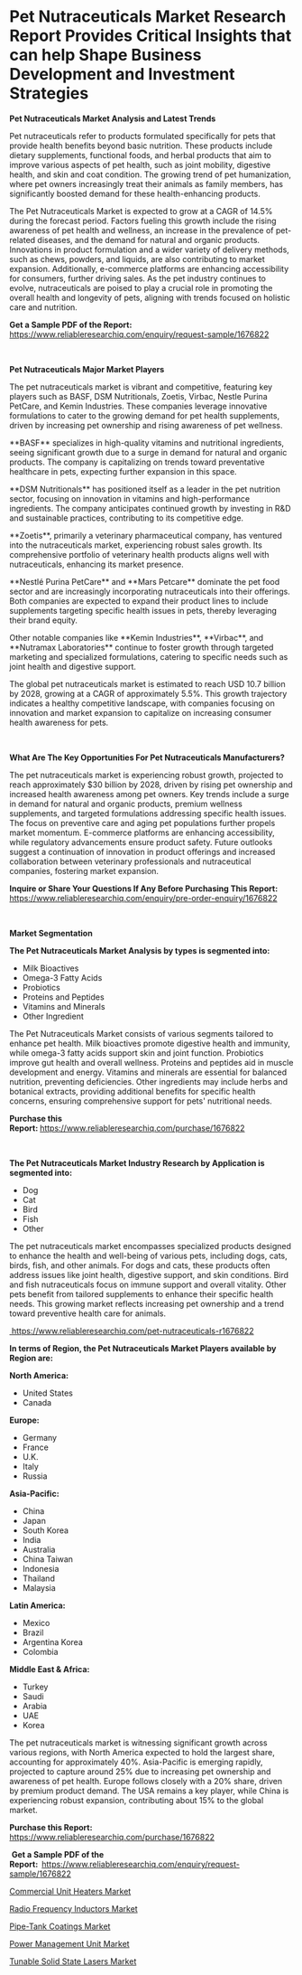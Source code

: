 <p><h1>Pet Nutraceuticals Market Research Report Provides Critical Insights that can help Shape Business Development and Investment Strategies</h1></p><p><strong>Pet Nutraceuticals Market Analysis and Latest Trends</strong></p>
<p><p>Pet nutraceuticals refer to products formulated specifically for pets that provide health benefits beyond basic nutrition. These products include dietary supplements, functional foods, and herbal products that aim to improve various aspects of pet health, such as joint mobility, digestive health, and skin and coat condition. The growing trend of pet humanization, where pet owners increasingly treat their animals as family members, has significantly boosted demand for these health-enhancing products.</p><p>The Pet Nutraceuticals Market is expected to grow at a CAGR of 14.5% during the forecast period. Factors fueling this growth include the rising awareness of pet health and wellness, an increase in the prevalence of pet-related diseases, and the demand for natural and organic products. Innovations in product formulation and a wider variety of delivery methods, such as chews, powders, and liquids, are also contributing to market expansion. Additionally, e-commerce platforms are enhancing accessibility for consumers, further driving sales. As the pet industry continues to evolve, nutraceuticals are poised to play a crucial role in promoting the overall health and longevity of pets, aligning with trends focused on holistic care and nutrition.</p></p>
<p><strong>Get a Sample PDF of the Report:&nbsp;</strong> <a href="https://www.reliableresearchiq.com/enquiry/request-sample/1676822?utm_campaign=1132&utm_medium=2&utm_source=Github&utm_content=ia&utm_term=30092024&utm_id=pet-nutraceuticals">https://www.reliableresearchiq.com/enquiry/request-sample/1676822</a></p>
<p>&nbsp;</p>
<p><strong>Pet Nutraceuticals Major Market Players</strong></p>
<p><p>The pet nutraceuticals market is vibrant and competitive, featuring key players such as BASF, DSM Nutritionals, Zoetis, Virbac, Nestle Purina PetCare, and Kemin Industries. These companies leverage innovative formulations to cater to the growing demand for pet health supplements, driven by increasing pet ownership and rising awareness of pet wellness.</p><p>**BASF** specializes in high-quality vitamins and nutritional ingredients, seeing significant growth due to a surge in demand for natural and organic products. The company is capitalizing on trends toward preventative healthcare in pets, expecting further expansion in this space.</p><p>**DSM Nutritionals** has positioned itself as a leader in the pet nutrition sector, focusing on innovation in vitamins and high-performance ingredients. The company anticipates continued growth by investing in R&D and sustainable practices, contributing to its competitive edge.</p><p>**Zoetis**, primarily a veterinary pharmaceutical company, has ventured into the nutraceuticals market, experiencing robust sales growth. Its comprehensive portfolio of veterinary health products aligns well with nutraceuticals, enhancing its market presence.</p><p>**Nestlé Purina PetCare** and **Mars Petcare** dominate the pet food sector and are increasingly incorporating nutraceuticals into their offerings. Both companies are expected to expand their product lines to include supplements targeting specific health issues in pets, thereby leveraging their brand equity.</p><p>Other notable companies like **Kemin Industries**, **Virbac**, and **Nutramax Laboratories** continue to foster growth through targeted marketing and specialized formulations, catering to specific needs such as joint health and digestive support.</p><p>The global pet nutraceuticals market is estimated to reach USD 10.7 billion by 2028, growing at a CAGR of approximately 5.5%. This growth trajectory indicates a healthy competitive landscape, with companies focusing on innovation and market expansion to capitalize on increasing consumer health awareness for pets.</p></p>
<p>&nbsp;</p>
<p><strong>What Are The Key Opportunities For Pet Nutraceuticals Manufacturers?</strong></p>
<p><p>The pet nutraceuticals market is experiencing robust growth, projected to reach approximately $30 billion by 2028, driven by rising pet ownership and increased health awareness among pet owners. Key trends include a surge in demand for natural and organic products, premium wellness supplements, and targeted formulations addressing specific health issues. The focus on preventive care and aging pet populations further propels market momentum. E-commerce platforms are enhancing accessibility, while regulatory advancements ensure product safety. Future outlooks suggest a continuation of innovation in product offerings and increased collaboration between veterinary professionals and nutraceutical companies, fostering market expansion.</p></p>
<p><strong>Inquire or Share Your Questions If Any Before Purchasing This Report:</strong> <a href="https://www.reliableresearchiq.com/enquiry/pre-order-enquiry/1676822?utm_campaign=1132&utm_medium=2&utm_source=Github&utm_content=ia&utm_term=30092024&utm_id=pet-nutraceuticals">https://www.reliableresearchiq.com/enquiry/pre-order-enquiry/1676822</a></p>
<p>&nbsp;</p>
<p><strong>Market Segmentation</strong></p>
<p><strong>The Pet Nutraceuticals Market Analysis by types is segmented into:</strong></p>
<p><ul><li>Milk Bioactives</li><li>Omega-3 Fatty Acids</li><li>Probiotics</li><li>Proteins and Peptides</li><li>Vitamins and Minerals</li><li>Other Ingredient</li></ul></p>
<p><p>The Pet Nutraceuticals Market consists of various segments tailored to enhance pet health. Milk bioactives promote digestive health and immunity, while omega-3 fatty acids support skin and joint function. Probiotics improve gut health and overall wellness. Proteins and peptides aid in muscle development and energy. Vitamins and minerals are essential for balanced nutrition, preventing deficiencies. Other ingredients may include herbs and botanical extracts, providing additional benefits for specific health concerns, ensuring comprehensive support for pets' nutritional needs.</p></p>
<p><strong>Purchase this Report:&nbsp;</strong><a href="https://www.reliableresearchiq.com/purchase/1676822?utm_campaign=1132&utm_medium=2&utm_source=Github&utm_content=ia&utm_term=30092024&utm_id=pet-nutraceuticals">https://www.reliableresearchiq.com/purchase/1676822</a></p>
<p>&nbsp;</p>
<p><strong>The Pet Nutraceuticals Market Industry Research by Application is segmented into:</strong></p>
<p><ul><li>Dog</li><li>Cat</li><li>Bird</li><li>Fish</li><li>Other</li></ul></p>
<p><p>The pet nutraceuticals market encompasses specialized products designed to enhance the health and well-being of various pets, including dogs, cats, birds, fish, and other animals. For dogs and cats, these products often address issues like joint health, digestive support, and skin conditions. Bird and fish nutraceuticals focus on immune support and overall vitality. Other pets benefit from tailored supplements to enhance their specific health needs. This growing market reflects increasing pet ownership and a trend toward preventive health care for animals.</p></p>
<p><a href="https://www.reliableresearchiq.com/pet-nutraceuticals-r1676822?utm_campaign=1132&utm_medium=2&utm_source=Github&utm_content=ia&utm_term=30092024&utm_id=pet-nutraceuticals">&nbsp;https://www.reliableresearchiq.com/pet-nutraceuticals-r1676822</a></p>
<p><strong>In terms of Region, the Pet Nutraceuticals Market Players available by Region are:</strong></p>
<p>
    <p> <strong> North America: </strong>
        <ul>
            <li>United States</li>
            <li>Canada</li>
        </ul>
        </p> 
    <p> <strong> Europe: </strong>
        <ul>
            <li>Germany</li>
            <li>France</li>
            <li>U.K.</li>
            <li>Italy</li>
            <li>Russia</li>
        </ul>
        </p> 
    <p> <strong> Asia-Pacific: </strong>
        <ul>
            <li>China</li>
            <li>Japan</li>
            <li>South Korea</li>
            <li>India</li>
            <li>Australia</li>
            <li>China Taiwan</li>
            <li>Indonesia</li>
            <li>Thailand</li>
            <li>Malaysia</li>
        </ul>
        </p> 
    <p> <strong> Latin America: </strong>
        <ul>
            <li>Mexico</li>
            <li>Brazil</li>
            <li>Argentina Korea</li>
            <li>Colombia</li>
        </ul>
        </p> 
    <p> <strong> Middle East & Africa: </strong>
        <ul>
            <li>Turkey</li>
            <li>Saudi</li>
            <li>Arabia</li>
            <li>UAE</li>
            <li>Korea</li>
        </ul>
    </p>
    </p>
<p><p>The pet nutraceuticals market is witnessing significant growth across various regions, with North America expected to hold the largest share, accounting for approximately 40%. Asia-Pacific is emerging rapidly, projected to capture around 25% due to increasing pet ownership and awareness of pet health. Europe follows closely with a 20% share, driven by premium product demand. The USA remains a key player, while China is experiencing robust expansion, contributing about 15% to the global market.</p></p>
<p><strong>Purchase this Report: </strong><a href="https://www.reliableresearchiq.com/purchase/1676822?utm_campaign=1132&utm_medium=2&utm_source=Github&utm_content=ia&utm_term=30092024&utm_id=pet-nutraceuticals">https://www.reliableresearchiq.com/purchase/1676822</a></p>
<p>&nbsp;<strong>Get a Sample PDF of the Report:&nbsp;&nbsp;</strong><a href="https://www.reliableresearchiq.com/enquiry/request-sample/1676822?utm_campaign=1132&utm_medium=2&utm_source=Github&utm_content=ia&utm_term=30092024&utm_id=pet-nutraceuticals">https://www.reliableresearchiq.com/enquiry/request-sample/1676822</a></p>
<p><strong></strong></p>
<p><p><a href="https://www.linkedin.com/pulse/what-emerging-market-trends-commercial-unit-heaters-detailed-7i9bc?utm_campaign=1132&utm_medium=2&utm_source=Github&utm_content=ia&utm_term=30092024&utm_id=pet-nutraceuticals">Commercial Unit Heaters Market</a></p><p><a href="https://issuu.com/reportprime-2/docs/radio-frequency-inductors-market-si_e6a659122c3405?utm_campaign=1132&utm_medium=2&utm_source=Github&utm_content=ia&utm_term=30092024&utm_id=pet-nutraceuticals">Radio Frequency Inductors Market</a></p><p><a href="https://github.com/miisleuze/Market-Research-Report-List-1/blob/main/pipe-tank-coatings-market.md?utm_campaign=1132&utm_medium=2&utm_source=Github&utm_content=ia&utm_term=30092024&utm_id=pet-nutraceuticals">Pipe-Tank Coatings Market</a></p><p><a href="https://issuu.com/reportprime-2/docs/power-management-unit-market-size-2_79573fc6a91e89?utm_campaign=1132&utm_medium=2&utm_source=Github&utm_content=ia&utm_term=30092024&utm_id=pet-nutraceuticals">Power Management Unit Market</a></p><p><a href="https://www.linkedin.com/pulse/tunable-solid-state-lasers-market-trends-growth-outlook-2024-vhmrc?utm_campaign=1132&utm_medium=2&utm_source=Github&utm_content=ia&utm_term=30092024&utm_id=pet-nutraceuticals">Tunable Solid State Lasers Market</a></p></p>